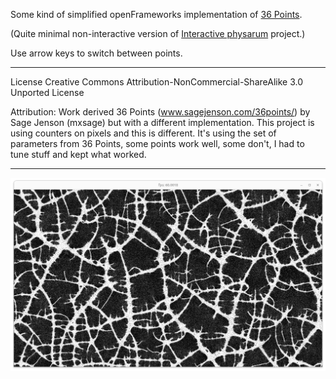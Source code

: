 Some kind of simplified openFrameworks implementation of [36 Points](www.sagejenson.com/36points/).

(Quite minimal non-interactive version of [Interactive physarum](https://github.com/Bleuje/interactive-physarum) project.)

Use arrow keys to switch between points.

________

License Creative Commons Attribution-NonCommercial-ShareAlike 3.0 Unported License

Attribution:
Work derived 36 Points (www.sagejenson.com/36points/) by Sage Jenson (mxsage) but with a different implementation.
This project is using counters on pixels and this is different.
It's using the set of parameters from 36 Points, some points work well, some don't, I had to tune stuff and kept what worked.

________

![Point screenshot 1](/doc/Point-example-1.png)
